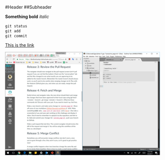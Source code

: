 #Header
##Subheader

**Something bold**
*italic*
```
git status
git add
git commit
```
[This is the link](https//www.google.com)

![This is the screenshot](screenshot.jpg)